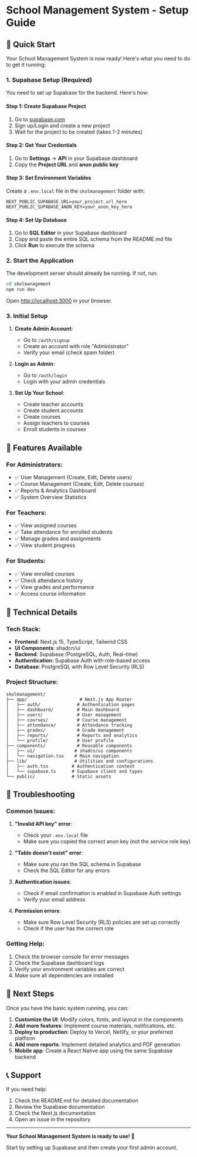 # School Management System - Setup Guide

## 🚀 Quick Start

Your School Management System is now ready! Here's what you need to do to get it running:

### 1. Supabase Setup (Required)

You need to set up Supabase for the backend. Here's how:

#### Step 1: Create Supabase Project
1. Go to [supabase.com](https://supabase.com)
2. Sign up/Login and create a new project
3. Wait for the project to be created (takes 1-2 minutes)

#### Step 2: Get Your Credentials
1. Go to **Settings** → **API** in your Supabase dashboard
2. Copy the **Project URL** and **anon public key**

#### Step 3: Set Environment Variables
Create a `.env.local` file in the `skolmanagement` folder with:

```env
NEXT_PUBLIC_SUPABASE_URL=your_project_url_here
NEXT_PUBLIC_SUPABASE_ANON_KEY=your_anon_key_here
```

#### Step 4: Set Up Database
1. Go to **SQL Editor** in your Supabase dashboard
2. Copy and paste the entire SQL schema from the README.md file
3. Click **Run** to execute the schema

### 2. Start the Application

The development server should already be running. If not, run:

```bash
cd skolmanagement
npm run dev
```

Open [http://localhost:3000](http://localhost:3000) in your browser.

### 3. Initial Setup

1. **Create Admin Account**: 
   - Go to `/auth/signup`
   - Create an account with role "Administrator"
   - Verify your email (check spam folder)

2. **Login as Admin**:
   - Go to `/auth/login`
   - Login with your admin credentials

3. **Set Up Your School**:
   - Create teacher accounts
   - Create student accounts
   - Create courses
   - Assign teachers to courses
   - Enroll students in courses

## 🎯 Features Available

### For Administrators:
- ✅ User Management (Create, Edit, Delete users)
- ✅ Course Management (Create, Edit, Delete courses)
- ✅ Reports & Analytics Dashboard
- ✅ System Overview Statistics

### For Teachers:
- ✅ View assigned courses
- ✅ Take attendance for enrolled students
- ✅ Manage grades and assignments
- ✅ View student progress

### For Students:
- ✅ View enrolled courses
- ✅ Check attendance history
- ✅ View grades and performance
- ✅ Access course information

## 🔧 Technical Details

### Tech Stack:
- **Frontend**: Next.js 15, TypeScript, Tailwind CSS
- **UI Components**: shadcn/ui
- **Backend**: Supabase (PostgreSQL, Auth, Real-time)
- **Authentication**: Supabase Auth with role-based access
- **Database**: PostgreSQL with Row Level Security (RLS)

### Project Structure:
```
skolmanagement/
├── app/                    # Next.js App Router
│   ├── auth/              # Authentication pages
│   ├── dashboard/         # Main dashboard
│   ├── users/             # User management
│   ├── courses/           # Course management
│   ├── attendance/        # Attendance tracking
│   ├── grades/            # Grade management
│   ├── reports/           # Reports and analytics
│   └── profile/           # User profile
├── components/            # Reusable components
│   ├── ui/               # shadcn/ui components
│   └── navigation.tsx    # Main navigation
├── lib/                  # Utilities and configurations
│   ├── auth.tsx         # Authentication context
│   └── supabase.ts      # Supabase client and types
└── public/              # Static assets
```

## 🐛 Troubleshooting

### Common Issues:

1. **"Invalid API key" error**:
   - Check your `.env.local` file
   - Make sure you copied the correct anon key (not the service role key)

2. **"Table doesn't exist" error**:
   - Make sure you ran the SQL schema in Supabase
   - Check the SQL Editor for any errors

3. **Authentication issues**:
   - Check if email confirmation is enabled in Supabase Auth settings
   - Verify your email address

4. **Permission errors**:
   - Make sure Row Level Security (RLS) policies are set up correctly
   - Check if the user has the correct role

### Getting Help:

1. Check the browser console for error messages
2. Check the Supabase dashboard logs
3. Verify your environment variables are correct
4. Make sure all dependencies are installed

## 🚀 Next Steps

Once you have the basic system running, you can:

1. **Customize the UI**: Modify colors, fonts, and layout in the components
2. **Add more features**: Implement course materials, notifications, etc.
3. **Deploy to production**: Deploy to Vercel, Netlify, or your preferred platform
4. **Add more reports**: Implement detailed analytics and PDF generation
5. **Mobile app**: Create a React Native app using the same Supabase backend

## 📞 Support

If you need help:
1. Check the README.md for detailed documentation
2. Review the Supabase documentation
3. Check the Next.js documentation
4. Open an issue in the repository

---

**Your School Management System is ready to use! 🎉**

Start by setting up Supabase and then create your first admin account. 